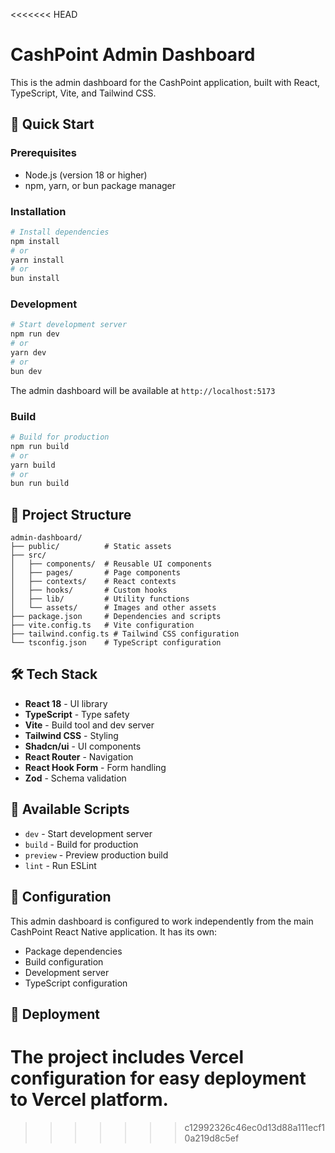 <<<<<<< HEAD
# CashPoint Admin Dashboard

This is the admin dashboard for the CashPoint application, built with React, TypeScript, Vite, and Tailwind CSS.

## 🚀 Quick Start

### Prerequisites

- Node.js (version 18 or higher)
- npm, yarn, or bun package manager

### Installation

```bash
# Install dependencies
npm install
# or
yarn install
# or
bun install
```

### Development

```bash
# Start development server
npm run dev
# or
yarn dev
# or
bun dev
```

The admin dashboard will be available at `http://localhost:5173`

### Build

```bash
# Build for production
npm run build
# or
yarn build
# or
bun run build
```

## 📁 Project Structure

```
admin-dashboard/
├── public/          # Static assets
├── src/
│   ├── components/  # Reusable UI components
│   ├── pages/       # Page components
│   ├── contexts/    # React contexts
│   ├── hooks/       # Custom hooks
│   ├── lib/         # Utility functions
│   └── assets/      # Images and other assets
├── package.json     # Dependencies and scripts
├── vite.config.ts   # Vite configuration
├── tailwind.config.ts # Tailwind CSS configuration
└── tsconfig.json    # TypeScript configuration
```

## 🛠️ Tech Stack

- **React 18** - UI library
- **TypeScript** - Type safety
- **Vite** - Build tool and dev server
- **Tailwind CSS** - Styling
- **Shadcn/ui** - UI components
- **React Router** - Navigation
- **React Hook Form** - Form handling
- **Zod** - Schema validation

## 📝 Available Scripts

- `dev` - Start development server
- `build` - Build for production
- `preview` - Preview production build
- `lint` - Run ESLint

## 🔧 Configuration

This admin dashboard is configured to work independently from the main CashPoint React Native application. It has its own:

- Package dependencies
- Build configuration
- Development server
- TypeScript configuration

## 🚀 Deployment

The project includes Vercel configuration for easy deployment to Vercel platform.
=======
>>>>>>> c12992326c46ec0d13d88a111ecf10a219d8c5ef

